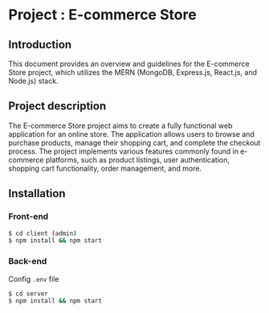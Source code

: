 # Project : E-commerce Store

## Introduction

This document provides an overview and guidelines for the E-commerce Store project, which utilizes the MERN (MongoDB, Express.js, React.js, and Node.js) stack.

## Project description

The E-commerce Store project aims to create a fully functional web application for an online store. The application allows users to browse and purchase products, manage their shopping cart, and complete the checkout process. The project implements various features commonly found in e-commerce platforms, such as product listings, user authentication, shopping cart functionality, order management, and more.

## Installation

### Front-end

```bash
$ cd client (admin)
$ npm install && npm start
```

### Back-end

Config `.env` file

```bash
$ cd server
$ npm install && npm start
```
